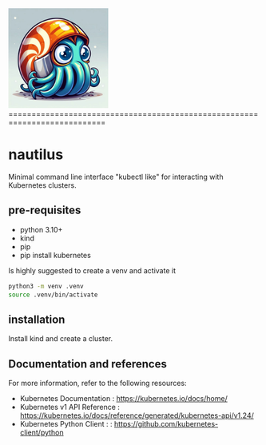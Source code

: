 <img src="images/nautilus.jpg" alt="nautilus logo" width="200" height="200">
===========================================================================

# nautilus
Minimal command line interface "kubectl like" for interacting with Kubernetes clusters.

## pre-requisites

- python 3.10+
- kind 
- pip
- pip install kubernetes

Is highly suggested to create a venv and activate it

```bash
python3 -m venv .venv
source .venv/bin/activate
```

## installation

Install kind and create a cluster.

## Documentation and references

For more information, refer to the following resources:

- Kubernetes Documentation  : <https://kubernetes.io/docs/home/>
- Kubernetes v1 API Reference  : <https://kubernetes.io/docs/reference/generated/kubernetes-api/v1.24/>
- Kubernetes Python Client : : <https://github.com/kubernetes-client/python>


